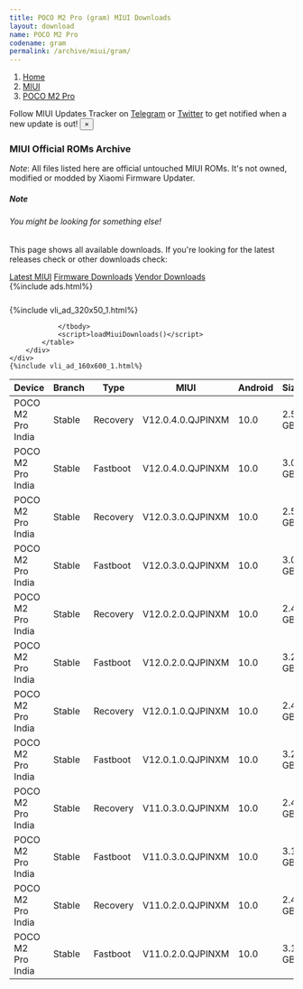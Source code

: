 ```yaml
---
title: POCO M2 Pro (gram) MIUI Downloads
layout: download
name: POCO M2 Pro
codename: gram
permalink: /archive/miui/gram/
---
```

<nav aria-label="breadcrumb">
    <ol class="breadcrumb">
        <li class="breadcrumb-item"><a href="/">Home</a></li>
        <li class="breadcrumb-item"><a href="/miui/">MIUI</a></li>
        <li class="breadcrumb-item active" aria-current="page"><a href="/miui/gram/">POCO M2 Pro</a></li>
    </ol>
</nav>
<div class="alert alert-primary alert-dismissible fade show" role="alert">
    Follow MIUI Updates Tracker on <a href="https://t.me/MIUIUpdatesTracker" class="alert-link">Telegram</a>
     or <a href="https://twitter.com/MiFwUpdater" class="alert-link">Twitter</a> to get notified when a new update is out!
    <button type="button" class="close" data-dismiss="alert" aria-label="Close">
        <span aria-hidden="true">&times;</span>
    </button>
</div>

### MIUI Official ROMs Archive
*Note*: All files listed here are official untouched MIUI ROMs. It's not owned, modified or modded by Xiaomi Firmware Updater.
<div class="card">
  <div class="card-body">
    <h5 class="card-title">Note</h5>
    <h6 class="card-subtitle mb-2 text-muted">You might be looking for something else!</h6>
    <p class="card-text">This page shows all available downloads.
     If you're looking for the latest releases check or other downloads check:</p>
    <a href="/miui/gram/" class="card-link">Latest MIUI</a>
    <a href="/firmware/gram/" class="card-link">Firmware Downloads</a>
    <a href="/vendor/gram/" class="card-link">Vendor Downloads</a>
  </div>
</div>
{%include ads.html%}
<div class="row justify-content-center">
    <div class="col-10">
        <div class="table-responsive-md" style="margin-top: 25px;">
            {%include vli_ad_320x50_1.html%}
            <table id="miui" class="display dt-responsive nowrap compact table table-striped table-hover table-sm">
                <thead class="thead-dark">
                    <tr>
                        <th data-ref="device">Device</th>
                        <th data-ref="branch">Branch</th>
                        <th data-ref="type">Type</th>
                        <th data-ref="miui">MIUI</th>
                        <th data-ref="android">Android</th>
                        <th data-ref="size">Size</th>
                        <th data-ref="size">Date</th>
                        <th data-ref="link">Link</th>
                    </tr>
                </thead>
                <tbody>
                <tr><td>POCO M2 Pro India</td><td>Stable</td><td>Recovery</td><td>V12.0.4.0.QJPINXM</td><td>10.0</td><td>2.5 GB</td><td>2021-05-19</td><td><a href="/miui/gram/stable/V12.0.4.0.QJPINXM/">Download</a></td></tr>
<tr><td>POCO M2 Pro India</td><td>Stable</td><td>Fastboot</td><td>V12.0.4.0.QJPINXM</td><td>10.0</td><td>3.0 GB</td><td>2021-05-14</td><td><a href="/miui/gram/stable/V12.0.4.0.QJPINXM/">Download</a></td></tr>
<tr><td>POCO M2 Pro India</td><td>Stable</td><td>Recovery</td><td>V12.0.3.0.QJPINXM</td><td>10.0</td><td>2.5 GB</td><td>2021-02-19</td><td><a href="/miui/gram/stable/V12.0.3.0.QJPINXM/">Download</a></td></tr>
<tr><td>POCO M2 Pro India</td><td>Stable</td><td>Fastboot</td><td>V12.0.3.0.QJPINXM</td><td>10.0</td><td>3.0 GB</td><td>2021-02-04</td><td><a href="/miui/gram/stable/V12.0.3.0.QJPINXM/">Download</a></td></tr>
<tr><td>POCO M2 Pro India</td><td>Stable</td><td>Recovery</td><td>V12.0.2.0.QJPINXM</td><td>10.0</td><td>2.4 GB</td><td>2020-12-21</td><td><a href="/miui/gram/stable/V12.0.2.0.QJPINXM/">Download</a></td></tr>
<tr><td>POCO M2 Pro India</td><td>Stable</td><td>Fastboot</td><td>V12.0.2.0.QJPINXM</td><td>10.0</td><td>3.2 GB</td><td>2020-12-13</td><td><a href="/miui/gram/stable/V12.0.2.0.QJPINXM/">Download</a></td></tr>
<tr><td>POCO M2 Pro India</td><td>Stable</td><td>Recovery</td><td>V12.0.1.0.QJPINXM</td><td>10.0</td><td>2.4 GB</td><td>2020-09-29</td><td><a href="/miui/gram/stable/V12.0.1.0.QJPINXM/">Download</a></td></tr>
<tr><td>POCO M2 Pro India</td><td>Stable</td><td>Fastboot</td><td>V12.0.1.0.QJPINXM</td><td>10.0</td><td>3.2 GB</td><td>2020-09-22</td><td><a href="/miui/gram/stable/V12.0.1.0.QJPINXM/">Download</a></td></tr>
<tr><td>POCO M2 Pro India</td><td>Stable</td><td>Recovery</td><td>V11.0.3.0.QJPINXM</td><td>10.0</td><td>2.4 GB</td><td>2020-07-16</td><td><a href="/miui/gram/stable/V11.0.3.0.QJPINXM/">Download</a></td></tr>
<tr><td>POCO M2 Pro India</td><td>Stable</td><td>Fastboot</td><td>V11.0.3.0.QJPINXM</td><td>10.0</td><td>3.1 GB</td><td>2020-07-07</td><td><a href="/miui/gram/stable/V11.0.3.0.QJPINXM/">Download</a></td></tr>
<tr><td>POCO M2 Pro India</td><td>Stable</td><td>Recovery</td><td>V11.0.2.0.QJPINXM</td><td>10.0</td><td>2.4 GB</td><td>2020-07-15</td><td><a href="/miui/gram/stable/V11.0.2.0.QJPINXM/">Download</a></td></tr>
<tr><td>POCO M2 Pro India</td><td>Stable</td><td>Fastboot</td><td>V11.0.2.0.QJPINXM</td><td>10.0</td><td>3.1 GB</td><td>2020-06-13</td><td><a href="/miui/gram/stable/V11.0.2.0.QJPINXM/">Download</a></td></tr>

                </tbody>
                <script>loadMiuiDownloads()</script>
            </table>
        </div>
    </div>
    {%include vli_ad_160x600_1.html%}
</div>
